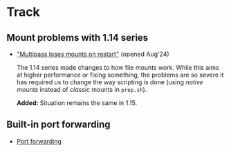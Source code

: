# Track

## Mount problems with 1.14 series

- ["Multipass loses mounts on restart"](https://github.com/canonical/multipass/issues/3642) (opened Aug'24)

	The 1.14 series made changes to how file mounts work. While this aims at higher performance or fixing something, the problems are so severe it has required us to change the way scripting is done (using *native mounts* instead of *classic* mounts in `prep.sh`).
	
	**Added:** Situation remains the same in 1.15.

## Built-in port forwarding

- [Port forwarding](https://github.com/canonical/multipass/issues/309)

